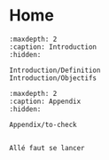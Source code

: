 # Home

```{toctree}
:maxdepth: 2
:caption: Introduction
:hidden:

Introduction/Definition
Introduction/Objectifs

```

```{toctree}
:maxdepth: 2
:caption: Appendix
:hidden:

Appendix/to-check

```

```{admonition} C'est parti

Allé faut se lancer

```

